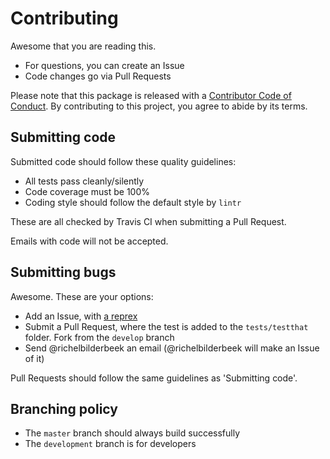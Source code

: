 # Contributing

Awesome that you are reading this.

 * For questions, you can create an Issue
 * Code changes go via Pull Requests

Please note that this package is released with a [Contributor
Code of Conduct](https://ropensci.org/code-of-conduct/). 
By contributing to this project, you agree to abide by its terms.

## Submitting code

Submitted code should follow these quality guidelines:

 * All tests pass cleanly/silently
 * Code coverage must be 100%
 * Coding style should follow the default style by `lintr`

These are all checked by Travis CI when submitting
a Pull Request. 

Emails with code will not be accepted.

## Submitting bugs

Awesome. These are your options:

 * Add an Issue, with [a reprex](https://community.rstudio.com/t/faq-whats-a-reproducible-example-reprex-and-how-do-i-do-one/5219)
 * Submit a Pull Request, where the test is added to the `tests/testthat` folder.
   Fork from the `develop` branch
 * Send @richelbilderbeek an email (@richelbilderbeek will make an Issue of it)

Pull Requests should follow the same guidelines as 'Submitting code'.

## Branching policy

 * The `master` branch should always build successfully
 * The `development` branch is for developers

